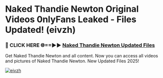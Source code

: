 # Naked Thandie Newton Original Videos 0nlyFans Leaked - Files Updated! (eivzh)

<h3>🔴 CLICK HERE 🌐==►► <a href="https://tinyurl.com/up5wt9bj" rel="nofollow">Naked Thandie Newton Updated Files</a></h3>

Get Naked Thandie Newton and all content. Now you can access all videos and pictures of Naked Thandie Newton. New Updated Files 2025!

[![eivzh](https://i.imgur.com/ABiUzMV.gif)](https://tinyurl.com/up5wt9bj)
